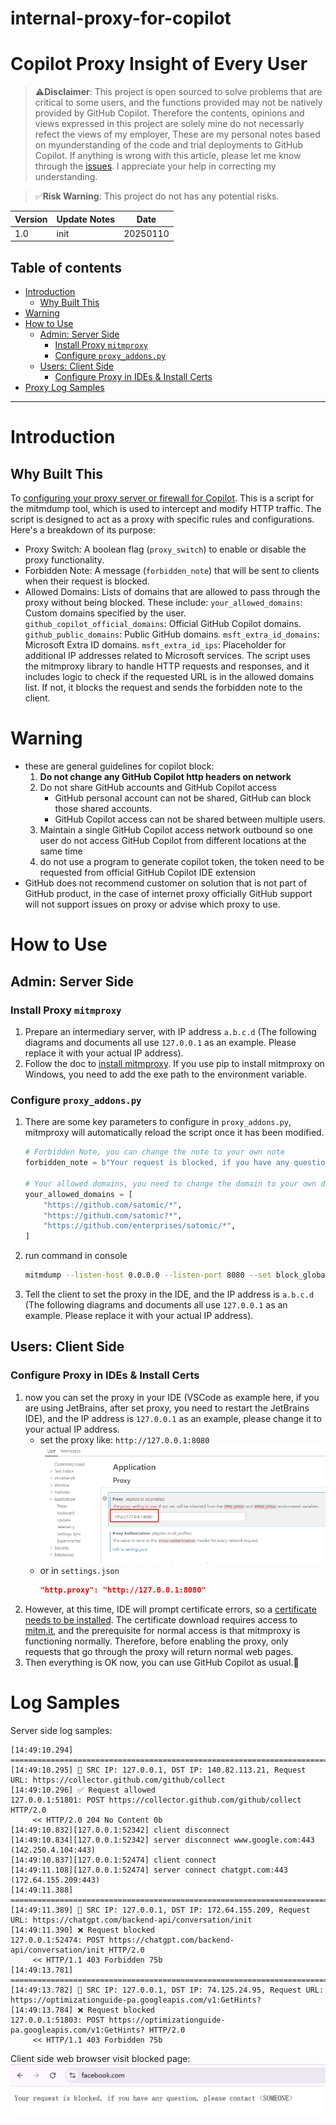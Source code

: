# internal-proxy-for-copilot

# Copilot Proxy Insight of Every User

> ⚠️**Disclaimer**: This project is open sourced to solve problems that are critical to some users, and the functions provided may not be natively provided by GitHub Copilot. Therefore the contents,  opinions and views expressed in this project are solely mine do not necessarly refect the views of my employer, These are my personal notes based on myunderstanding of the code and trial deployments to GitHub Copilot. If anything is wrong with this article, please let me know through the [issues](https://github.com/satomic/internal-proxy-for-copilot/issues/new). l appreciate your help in correcting my understanding.

> ✅**Risk Warning**: This project do not has any potential risks.


| **Version**​ | **Update Notes**​  | **Date**​ |
| ------------ | --------------------------------------------------------------------------------------- | --------- |
| 1.0          | init | 20250110  |


## Table of contents
- [Introduction](#introduction)
  - [Why Built This](#why-built-this)
- [Warning](#warning)
- [How to Use](#how-to-use)
  - [Admin: Server Side](#admin-server-side)
    - [Install Proxy `mitmproxy`](#install-proxy-mitmproxy)
    - [Configure `proxy_addons.py`](#configure-proxy_addonspy)
  - [Users: Client Side](#users-client-side)
    - [Configure Proxy in IDEs & Install Certs](#configure-proxy-in-ides--install-certs)
- [Proxy Log Samples](#proxy-log-samples)

---

# Introduction

## Why Built This
To [configuring your proxy server or firewall for Copilot](https://docs.github.com/en/copilot/managing-copilot/managing-github-copilot-in-your-organization/configuring-your-proxy-server-or-firewall-for-copilot). This is a script for the mitmdump tool, which is used to intercept and modify HTTP traffic. The script is designed to act as a proxy with specific rules and configurations. Here's a breakdown of its purpose:
- Proxy Switch: A boolean flag (`proxy_switch`) to enable or disable the proxy functionality.
- Forbidden Note: A message (`forbidden_note`) that will be sent to clients when their request is blocked.
- Allowed Domains: Lists of domains that are allowed to pass through the proxy without being blocked. These include:
    `your_allowed_domains`: Custom domains specified by the user.
    `github_copilot_official_domains`: Official GitHub Copilot domains.
    `github_public_domains`: Public GitHub domains.
    `msft_extra_id_domains`: Microsoft Extra ID domains.
    `msft_extra_id_ips`: Placeholder for additional IP addresses related to Microsoft services.
The script uses the mitmproxy library to handle HTTP requests and responses, and it includes logic to check if the requested URL is in the allowed domains list. If not, it blocks the request and sends the forbidden note to the client.



# Warning
- these are general guidelines for copilot block:
  1. **Do not change any GitHub Copilot http headers on network**
  2. Do not share GitHub accounts and GitHub Copilot access
     - GitHub personal account can not be shared, GitHub can block those shared accounts.
     - GitHub Copilot access can not be shared between multiple users.
  3. Maintain a single GitHub Copilot access network outbound so one user do not access GitHub Copilot from different locations at the same time
  4. do not use a program to generate copilot token, the token need to be requested from official GitHub Copilot IDE extension
- GitHub does not recommend customer on solution that is not part of GitHub product, in the case of internet proxy officially GitHub support will not support issues on proxy or advise which proxy to use.



# How to Use

## Admin: Server Side

### Install Proxy `mitmproxy`

1. Prepare an intermediary server, with IP address `a.b.c.d` (The following diagrams and documents all use `127.0.0.1` as an example. Please replace it with your actual IP address).
2. Follow the doc to [install mitmproxy](https://docs.mitmproxy.org/stable/overview-installation/ "install mitmproxy"). If you use pip to install mitmproxy on Windows, you need to add the exe path to the environment variable.

### Configure `proxy_addons.py`

1. There are some key parameters to configure in `proxy_addons.py`, mitmproxy will automatically reload the script once it has been modified.
    ```python
    # Forbidden Note, you can change the note to your own note
    forbidden_note = b"Your request is blocked, if you have any question, please contact <SOMEONE>"

    # Your allowed domains, you need to change the domain to your own domain, expecially change the `satomic` to your own organization name or enterprise name
    your_allowed_domains = [
        "https://github.com/satomic/*",
        "https://github.com/satomic?*",
        "https://github.com/enterprises/satomic/*",
    ]
    ```
2. run command in console
   ```bash
   mitmdump --listen-host 0.0.0.0 --listen-port 8080 --set block_global=false -s proxy_addons.py
   ```
3. Tell the client to set the proxy in the IDE, and the IP address is `a.b.c.d` (The following diagrams and documents all use `127.0.0.1` as an example. Please replace it with your actual IP address).

## Users: Client Side

### Configure Proxy in IDEs & Install Certs

1. now you can set the proxy in your IDE (VSCode as example here, if you are using JetBrains, after set proxy, you need to restart the JetBrains IDE), and the IP address is `127.0.0.1` as an example, please change it to your actual IP address.
   - set the proxy like: `http://127.0.0.1:8080`
     ![](image/image_0XGhMWYhpy.png)
   - or in `settings.json`
     ```json
     "http.proxy": "http://127.0.0.1:8080"
     ```
2. However, at this time, IDE will prompt certificate errors, so a [certificate needs to be installed](https://docs.mitmproxy.org/stable/concepts-certificates/ "certificate needs to be installed"). The certificate download requires access to [mitm.it](mitm.it "mitm.it"), and the prerequisite for normal access is that mitmproxy is functioning normally. Therefore, before enabling the proxy, only requests that go through the proxy will return normal web pages.
3. Then everything is OK now, you can use GitHub Copilot as usual.🙂


# Log Samples
Server side log samples:
```
[14:49:10.294] ====================================================================================================
[14:49:10.295] 🔵 SRC IP: 127.0.0.1, DST IP: 140.82.113.21, Request URL: https://collector.github.com/github/collect
[14:49:10.296] ✅ Request allowed
127.0.0.1:51801: POST https://collector.github.com/github/collect HTTP/2.0
     << HTTP/2.0 204 No Content 0b
[14:49:10.832][127.0.0.1:52342] client disconnect
[14:49:10.834][127.0.0.1:52342] server disconnect www.google.com:443 (142.250.4.104:443)
[14:49:10.837][127.0.0.1:52474] client connect
[14:49:11.108][127.0.0.1:52474] server connect chatgpt.com:443 (172.64.155.209:443)
[14:49:11.388] ====================================================================================================
[14:49:11.389] 🔵 SRC IP: 127.0.0.1, DST IP: 172.64.155.209, Request URL: https://chatgpt.com/backend-api/conversation/init
[14:49:11.390] ❌ Request blocked
127.0.0.1:52474: POST https://chatgpt.com/backend-api/conversation/init HTTP/2.0
     << HTTP/1.1 403 Forbidden 75b
[14:49:13.781] ====================================================================================================
[14:49:13.782] 🔵 SRC IP: 127.0.0.1, DST IP: 74.125.24.95, Request URL: https://optimizationguide-pa.googleapis.com/v1:GetHints?
[14:49:13.784] ❌ Request blocked
127.0.0.1:51803: POST https://optimizationguide-pa.googleapis.com/v1:GetHints? HTTP/2.0
     << HTTP/1.1 403 Forbidden 75b
```

Client side web browser visit blocked page:
![](image/blocked.png)